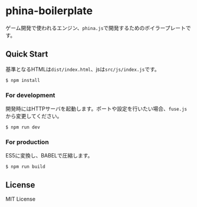 # phina-boilerplate

ゲーム開発で使われるエンジン、`phina.js`で開発するためのボイラープレートです。

## Quick Start

基準となるHTMLは`dist/index.html`、jsは`src/js/index.js`です。

```
$ npm install
```

### For development

開発時にはHTTPサーバを起動します。ポートや設定を行いたい場合、`fuse.js`から変更してください。

```
$ npm run dev
```

### For production

ES5に変換し、BABELで圧縮します。

```
$ npm run build
```

## License

MIT License